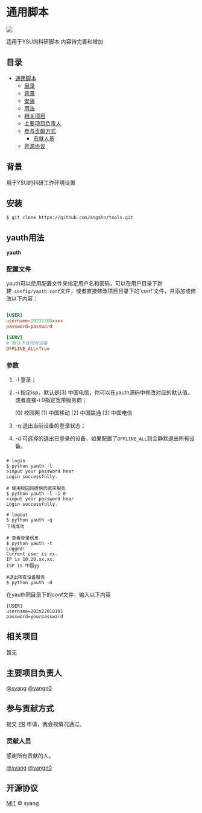 # 通用脚本

[![](https://img.shields.io/badge/home-tools-orange)](https://github.com/angshn/tools.git)

适用于YSU的科研脚本
内容待完善和增加

## 目录

- [通用脚本](#通用脚本)
  - [目录](#目录)
  - [背景](#背景)
  - [安装](#安装)
  - [用法](#用法)
  - [相关项目](#相关项目)
  - [主要项目负责人](#主要项目负责人)
  - [参与贡献方式](#参与贡献方式)
    - [贡献人员](#贡献人员)
  - [开源协议](#开源协议)

## 背景
用于YSU的科研工作环境设置
## 安装

```shell
$ git clone https://github.com/angshn/tools.git

```

## yauth用法
**yauth**

### 配置文件

yauth可以使用配置文件来指定用户名和密码，可以在用户目录下新建`.config/yauth.conf`文件，或者直接修改项目目录下的'conf'文件，并添加或修改以下内容：

```conf

[USER]
username=20222204xxxx
password=password

[SERV]
# 默认下线所有设备
OFFLINE_ALL=True

```

### 参数

1. -l 登录；
2. -i 指定isp，默认是[3] 中国电信，你可以在yauth源码中修改对应的默认值，或者直接-i 0指定宽带服务商；

   [0] 校园网 
   [1] 中国移动 
   [2] 中国联通 
   [3] 中国电信
3. -q 退出当前设备的登录状态；
4. -d 可选择的退出已登录的设备，如果配置了`OFFLINE_ALL`则会静默退出所有设备。

### 
```shell
# login
$ python yauth -l
>input your password hear
Login successfully.

# 使用校园网提供的宽带服务
$ python yauth -l -i 0
>input your password hear
Login successfully.

# logout
$ python yauth -q
下线成功

# 查看登录信息
$ python yauth -t
Logged!
Current user is xx.
IP is 10.20.xx.xx.
ISP is 中国yy

#退出所有设备服务
$ python yauth -d 

```
在yauth同目录下的conf文件，输入以下内容
```
[USER]
username=202x22010101
password=yourpassward
```

## 相关项目

暂无

## 主要项目负责人

[@syang](https://github.com/angshn)
[@yangn0](https://github.com/yangn0)

## 参与贡献方式


提交 [PR](https://github.com/angshn/tools/pulls) 申请，我会视情况通过。

### 贡献人员

感谢所有贡献的人。

[@syang](https://github.com/angshn)
[@yangn0](https://github.com/yangn0)

## 开源协议

[MIT](LICENSE) © syang
